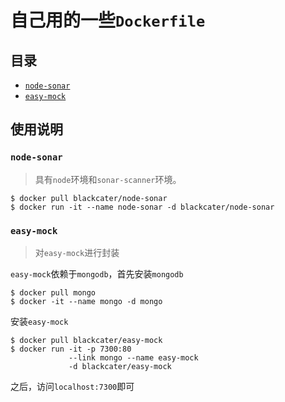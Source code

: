 
# 自己用的一些`Dockerfile`

## 目录

- [`node-sonar`](https://github.com/blackcater/docker/tree/master/node-sonar)
- [`easy-mock`](https://github.com/blackcater/docker/tree/master/easy-mock)

## 使用说明

### `node-sonar`

> 具有`node`环境和`sonar-scanner`环境。

```
$ docker pull blackcater/node-sonar
$ docker run -it --name node-sonar -d blackcater/node-sonar
```

### `easy-mock`

> 对`easy-mock`进行封装

`easy-mock`依赖于`mongodb`，首先安装`mongodb`

```
$ docker pull mongo
$ docker -it --name mongo -d mongo
```

安装`easy-mock`

```
$ docker pull blackcater/easy-mock
$ docker run -it -p 7300:80 
             --link mongo --name easy-mock 
             -d blackcater/easy-mock
```

之后，访问`localhost:7300`即可
